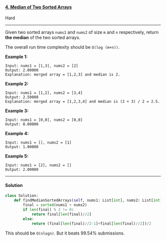 #### [4. Median of Two Sorted Arrays](https://leetcode.com/problems/median-of-two-sorted-arrays/)

Hard

---

Given two sorted arrays `nums1` and `nums2` of size `m` and `n` respectively, return **the median** of the two sorted arrays.

The overall run time complexity should be `O(log (m+n))`.

 

**Example 1:**

```
Input: nums1 = [1,3], nums2 = [2]
Output: 2.00000
Explanation: merged array = [1,2,3] and median is 2.
```

**Example 2:**

```
Input: nums1 = [1,2], nums2 = [3,4]
Output: 2.50000
Explanation: merged array = [1,2,3,4] and median is (2 + 3) / 2 = 2.5.
```

**Example 3:**

```
Input: nums1 = [0,0], nums2 = [0,0]
Output: 0.00000
```

**Example 4:**

```
Input: nums1 = [], nums2 = [1]
Output: 1.00000
```

**Example 5:**

```
Input: nums1 = [2], nums2 = []
Output: 2.00000
```



---

#### Solution

```python
class Solution:
    def findMedianSortedArrays(self, nums1: List[int], nums2: List[int]) -> float:
        final = sorted(nums1 + nums2)
        if len(final) % 2 != 0:
            return final[len(final)//2]
        else:
            return (final[len(final)//2-1]+final[len(final)//2])/2
```

This should be `O(nlogn)`. But it beats 99.54% submissions.

